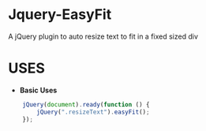 Jquery-EasyFit
=====
A jQuery plugin to auto resize text to fit in a fixed sized div



USES
=================

* **Basic Uses**
```javascript
    jQuery(document).ready(function () {
        jQuery(".resizeText").easyFit();
    });
```
